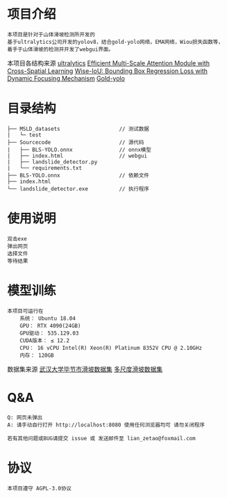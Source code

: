 # 项目介绍

    本项目是针对于山体滑坡检测所开发的
    基于ultralytics公司开发的yolov8，结合gold-yolo网络，EMA网络，Wiou损失函数等，着手于山体滑坡的检测并开发了webgui界面。

本项目各结构来源
    [ultralytics](https://github.com/ultralytics/ultralytics)
    [Efficient Multi-Scale Attention Module with Cross-Spatial Learning](https://arxiv.org/abs/2305.13563v1)
    [Wise-IoU: Bounding Box Regression Loss with Dynamic Focusing Mechanism](https://arxiv.org/abs/2301.10051)
    [Gold-yolo](https://github.com/huawei-noah/Efficient-Computing/tree/master/Detection/Gold-YOLO)

# 目录结构          
    ├── MSLD_datasets                   // 测试数据
    |   └─ test
    ├── Sourcecode                      // 源代码
    |   ├── BLS-YOLO.onnx               // onnx模型
    |   ├── index.html                  // webgui
    |   ├── landslide_detector.py       
    |   └── requirements.txt
    ├── BLS-YOLO.onnx                   // 依赖文件
    ├── index.html                      
    └── landslide_detector.exe          // 执行程序

# 使用说明

    双击exe
    弹出网页
    选择文件
    等待结果

# 模型训练
    本项目可运行在
        系统： Ubuntu 18.04 
        GPU： RTX 4090(24GB)
        GPU驱动： 535.129.03
        CUDA版本： ≤ 12.2
        CPU： 16 vCPU Intel(R) Xeon(R) Platinum 8352V CPU @ 2.10GHz
        内存： 120GB
数据集来源 
    [武汉大学毕节市滑坡数据集](http://gpcv.whu.edu.cn/data/Bijie_pages.html)
    [多尺度滑坡数据集](https://github.com/YhQIAO/LandSlide_Detection_Faster-RCNN)
    
 
# Q&A

    Q: 网页未弹出
    A: 请手动自行打开 http://localhost:8080 使用任何浏览器均可 请勿关闭程序

    若有其他问题或BUG请提交 issue 或 发送邮件至 lian_zetao@foxmail.com

# 协议
    本项目遵守 AGPL-3.0协议
